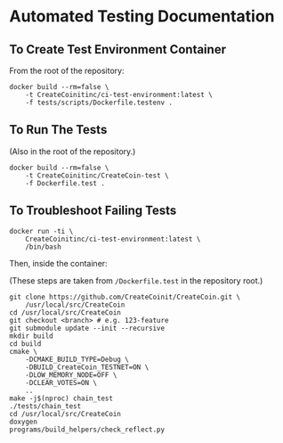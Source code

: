 # Automated Testing Documentation

## To Create Test Environment Container

From the root of the repository:

    docker build --rm=false \
        -t CreateCoinitinc/ci-test-environment:latest \
        -f tests/scripts/Dockerfile.testenv .

## To Run The Tests

(Also in the root of the repository.)

    docker build --rm=false \
        -t CreateCoinitinc/CreateCoin-test \
        -f Dockerfile.test .

## To Troubleshoot Failing Tests

    docker run -ti \
        CreateCoinitinc/ci-test-environment:latest \
        /bin/bash

Then, inside the container:

(These steps are taken from `/Dockerfile.test` in the
repository root.)

    git clone https://github.com/CreateCoinit/CreateCoin.git \
        /usr/local/src/CreateCoin
    cd /usr/local/src/CreateCoin
    git checkout <branch> # e.g. 123-feature
    git submodule update --init --recursive
    mkdir build
    cd build
    cmake \
        -DCMAKE_BUILD_TYPE=Debug \
        -DBUILD_CreateCoin_TESTNET=ON \
        -DLOW_MEMORY_NODE=OFF \
        -DCLEAR_VOTES=ON \
        ..
    make -j$(nproc) chain_test
    ./tests/chain_test
    cd /usr/local/src/CreateCoin
    doxygen
    programs/build_helpers/check_reflect.py
